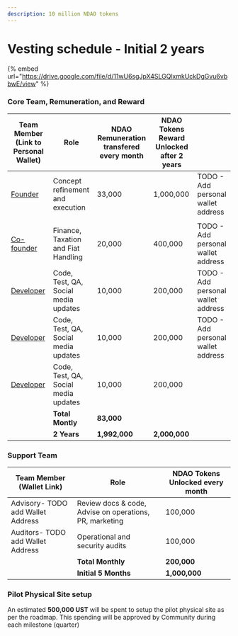 ```yaml
---
description: 10 million NDAO tokens
---
```


# Vesting schedule - Initial 2 years



{% embed url="https://drive.google.com/file/d/11wU6sgJpX4SLGQlxmkUckDgGvu6vbbwE/view" %}

### Core Team, Remuneration, and Reward&#x20;

| Team Member (Link to Personal Wallet)                                                     | Role                                  | NDAO Remuneration transfered every month | NDAO Tokens Reward Unlocked after 2 years |                                     |
| ----------------------------------------------------------------------------------------- | ------------------------------------- | ---------------------------------------- | ----------------------------------------- | ----------------------------------- |
| [Founder](https://polygonscan.com/address/0xB4f76ac592Ea02bA389a6f4B700C6bdeBbb832cc)     | Concept refinement and execution      | 33,000                                   | 1,000,000                                 | TODO - Add personal wallet address  |
|                                                                                           |                                       |                                          |                                           |                                     |
| [Co-founder](https://polygonscan.com/address/0x41d95F2Cd6226c467dda810b0A685d6f93B26A33)  | Finance,  Taxation and Fiat Handling  | 20,000                                   | 400,000                                   | TODO - Add personal wallet address  |
| [Developer](https://polygonscan.com/address/0xb82f344d01A7Fae318fB5287c0eb80F04121ab51)   | Code, Test, QA, Social media updates  | 10,000                                   | 200,000                                   | TODO - Add personal wallet address  |
| [Developer](https://polygonscan.com/address/0xE2Ccad70370800c5319261Be716B41732F802f62)   | Code, Test, QA, Social media updates  | 10,000                                   | 200,000                                   | TODO - Add personal wallet address  |
| [Developer](https://polygonscan.com/address/0xb5bc2Ce568B0fD05E2f67Be925D0516F1096fA2d)   | Code, Test, QA, Social media updates  | 10,000                                   | 200,000                                   |                                     |
|                                                                                           |                   **Total Montly**    | **83,000**                               |                                           |                                     |
|                                                                                           |                          **2 Years**  | **1,992,000**                            | **2,000,000**                             |                                     |

### Support Team

| Team Member (Wallet Link)         | Role                                                    | NDAO Tokens Unlocked every month |
| --------------------------------- | ------------------------------------------------------- | -------------------------------- |
| Advisory- TODO add Wallet Address | Review docs & code, Advise on operations, PR, marketing | 100,000                          |
| Auditors- TODO add Wallet Address | Operational and security audits                         | 100,000                          |
|                                   |                        **Total Monthly**                | **200,000**                      |
|                                   |                       **Initial 5 Months**              | **1,000,000**                    |

### Pilot Physical Site setup&#x20;

An estimated **500,000 UST** will be spent to setup the pilot physical site as per the roadmap. This spending will be approved by Community during each milestone (quarter)

